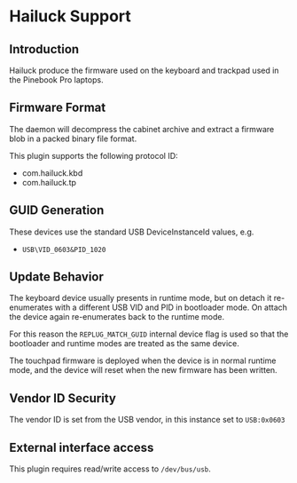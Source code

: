 Hailuck Support
===============

Introduction
------------

Hailuck produce the firmware used on the keyboard and trackpad used in the
Pinebook Pro laptops.

Firmware Format
---------------

The daemon will decompress the cabinet archive and extract a firmware blob in
a packed binary file format.

This plugin supports the following protocol ID:

 * com.hailuck.kbd
 * com.hailuck.tp

GUID Generation
---------------

These devices use the standard USB DeviceInstanceId values, e.g.

 * `USB\VID_0603&PID_1020`

Update Behavior
---------------

The keyboard device usually presents in runtime mode, but on detach it
re-enumerates with a different USB VID and PID in bootloader mode. On attach
the device again re-enumerates back to the runtime mode.

For this reason the `REPLUG_MATCH_GUID` internal device flag is used so that
the bootloader and runtime modes are treated as the same device.

The touchpad firmware is deployed when the device is in normal runtime mode,
and the device will reset when the new firmware has been written.

Vendor ID Security
------------------

The vendor ID is set from the USB vendor, in this instance set to `USB:0x0603`

External interface access
-------------------------
This plugin requires read/write access to `/dev/bus/usb`.
